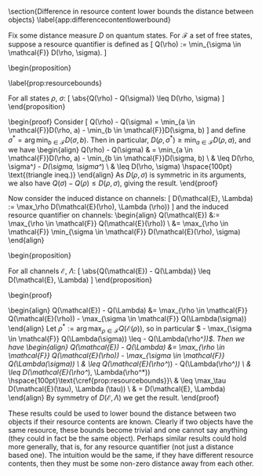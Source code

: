 \section{Difference in resource content lower bounds the distance between objects} \label{app:differencecontentlowerbound}

Fix some distance measure $D$ on quantum states. For $\mathcal{F}$ a set of free states, suppose a resource quantifier is defined as 
\[
    Q(\rho) := \min_{\sigma \in \mathcal{F}} D(\rho, \sigma).
\]

\begin{proposition}
    
\label{prop:resourcebounds}

For all states $\rho$, $\sigma$:
\[
\abs{Q(\rho) - Q(\sigma)} \leq D(\rho, \sigma)
\]
\end{proposition} 

\begin{proof}
Consider
\[
    Q(\rho) - Q(\sigma) = \min_{a \in \mathcal{F}}D(\rho, a) - \min_{b \in \mathcal{F}}D(\sigma, b)
\]
and define $\sigma^* = \arg\min_{b \in \mathcal{F}}D(\sigma, b)$. Then in particular, $D(\rho, \sigma^*) \geq \min_{a \in \mathcal{F}}D(\rho, a)$, and we have
\begin{align}
    Q(\rho) - Q(\sigma) & = \min_{a \in \mathcal{F}}D(\rho, a) - \min_{b \in \mathcal{F}}D(\sigma, b) \\
    & \leq D(\rho, \sigma^*) -  D(\sigma, \sigma^*) \\
    & \leq D(\rho, \sigma) \hspace{100pt} \text{(triangle ineq.)}
\end{align}
As $D(\rho, \sigma)$ is symmetric in its arguments, we also have $Q(\sigma) - Q(\rho) \leq D(\rho, \sigma)$, giving the result.
\end{proof}



Now consider the induced distance on channels:
\[
D(\mathcal{E}, \Lambda) := \max_\rho D(\mathcal{E}(\rho), \Lambda (\rho))
\]
and the induced resource quantifier on channels:
\begin{align}
Q(\mathcal{E}) &:= \max_{\rho \in \mathcal{F}} Q(\mathcal{E}(\rho)) \\
&= \max_{\rho \in \mathcal{F}} \min_{\sigma \in \mathcal{F}} D(\mathcal{E}(\rho), \sigma)
\end{align}

\begin{proposition}
    
For all channels $\mathcal{E}$, $\Lambda$:
\[
\abs{Q(\mathcal{E}) - Q(\Lambda)} \leq D(\mathcal{E}, \Lambda)
\]
\end{proposition}

\begin{proof}

\begin{align}
    Q(\mathcal{E}) - Q(\Lambda) &= \max_{\rho \in \mathcal{F}} Q(\mathcal{E}(\rho)) - \max_{\sigma \in \mathcal{F}} Q(\Lambda(\sigma))
\end{align}
Let $\rho^* := \arg \max_{\rho \in \mathcal{F}} Q(\mathcal{E}(\rho))$, so in particular $ - \max_{\sigma \in \mathcal{F}} Q(\Lambda(\sigma)) \leq - Q(\Lambda(\rho^*))$. Then we have
\begin{align}
    Q(\mathcal{E}) - Q(\Lambda) &= \max_{\rho \in \mathcal{F}} Q(\mathcal{E}(\rho)) - \max_{\sigma \in \mathcal{F}} Q(\Lambda(\sigma)) \\
& \leq Q(\mathcal{E}(\rho^*)) -  Q(\Lambda(\rho^*)) \\
& \leq D(\mathcal{E}(\rho^*), \Lambda(\rho^*)) \hspace{100pt}\text{\cref{prop:resourcebounds}}\\
& \leq \max_\tau D(\mathcal{E}(\tau), \Lambda (\tau)) \\
& = D(\mathcal{E}, \Lambda)
\end{align}
    By symmetry of $D(\mathcal{E}, \Lambda)$ we get the result.
\end{proof}

These results could be used to lower bound the distance between two objects if their resource contents are known. Clearly if two objects have the same resource, these bounds become trivial and one cannot say anything (they could in fact be the same object). Perhaps similar results could hold more generally, that is, for any resource quantifier (not just a distance based one). The intuition would be the same, if they have different resource contents, then they must be some non-zero distance away from each other.